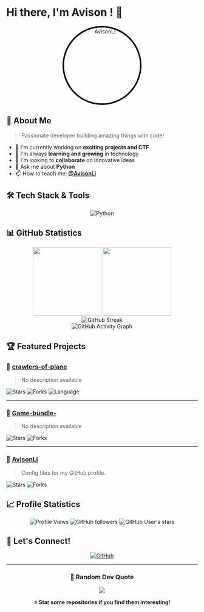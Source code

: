 # Hi there, I'm Avison ! 👋

<div align="center">
  <img src="https://avatars.githubusercontent.com/u/145143183?v=4" alt="AvisonLi" width="200" height="200" style="border-radius: 50%; border: 4px solid #000000;" />
</div>

## 🚀 About Me

> Passionate developer building amazing things with code!

- 🔭 I'm currently working on **exciting projects  and CTF**
- 🌱 I'm always **learning and growing** in technology
- 👯 I'm looking to **collaborate** on innovative ideas
- 💬 Ask me about **Python**
- 📫 How to reach me: **[@AvisonLi](https://github.com/AvisonLi)**


## 🛠️ Tech Stack & Tools

<div align="center">

![Python](https://img.shields.io/badge/Python-000000?style=for-the-badge&logo=python&logoColor=white)

</div>

## 📊 GitHub Statistics

<div align="center">
  <img height="180em" src="https://github-readme-stats.vercel.app/api?username=AvisonLi&show_icons=true&theme=dark&include_all_commits=true&count_private=true&hide_border=true&bg_color=000000&text_color=ffffff&icon_color=ffffff&title_color=ffffff"/>
  <img height="180em" src="https://github-readme-stats.vercel.app/api/top-langs/?username=AvisonLi&layout=compact&langs_count=8&theme=dark&hide_border=true&bg_color=000000&text_color=ffffff&title_color=ffffff"/>
</div>

<div align="center">
  <img src="https://github-readme-streak-stats.herokuapp.com/?user=AvisonLi&theme=dark&hide_border=true&background=000000&stroke=ffffff&ring=ffffff&fire=ffffff&currStreakNum=ffffff&sideNums=ffffff&currStreakLabel=ffffff&sideLabels=ffffff&dates=ffffff" alt="GitHub Streak" />
</div>

<div align="center">
  <img src="https://github-readme-activity-graph.vercel.app/graph?username=AvisonLi&theme=high-contrast&hide_border=true&bg_color=000000&color=ffffff&line=ffffff&point=ffffff" alt="GitHub Activity Graph" />
</div>

## 🏆 Featured Projects

### 🎯 [crawlers-of-plane](https://github.com/AvisonLi/crawlers-of-plane)

> No description available

<div align="left">
  
![Stars](https://img.shields.io/github/stars/AvisonLi/crawlers-of-plane?style=social) 
![Forks](https://img.shields.io/github/forks/AvisonLi/crawlers-of-plane?style=social) 
![Language](https://img.shields.io/badge/Language-Python-000000?style=flat-square&logoColor=white)

</div>

---

### 🎯 [Game-bundle-](https://github.com/AvisonLi/Game-bundle-)

> No description available

<div align="left">
  
![Stars](https://img.shields.io/github/stars/AvisonLi/Game-bundle-?style=social) 
![Forks](https://img.shields.io/github/forks/AvisonLi/Game-bundle-?style=social) 


</div>

---

### 🎯 [AvisonLi](https://github.com/AvisonLi/AvisonLi)

> Config files for my GitHub profile.

<div align="left">
  
![Stars](https://img.shields.io/github/stars/AvisonLi/AvisonLi?style=social) 
![Forks](https://img.shields.io/github/forks/AvisonLi/AvisonLi?style=social) 


</div>

## 📈 Profile Statistics

<div align="center">

![Profile Views](https://komarev.com/ghpvc/?username=AvisonLi&label=Profile%20views&color=000000&style=flat)
![GitHub followers](https://img.shields.io/github/followers/AvisonLi?label=Followers&style=social)
![GitHub User's stars](https://img.shields.io/github/stars/AvisonLi?label=Stars&style=social)

</div>

## 🤝 Let's Connect!

<div align="center">

[![GitHub](https://img.shields.io/badge/GitHub-000000?style=for-the-badge&logo=github&logoColor=white)](https://github.com/AvisonLi)



</div>

---

<div align="center">

### 💭 Random Dev Quote
![](https://quotes-github-readme.vercel.app/api?type=horizontal&theme=dark&bg_color=000000&text_color=ffffff)

**⭐ Star some repositories if you find them interesting!**

</div>
